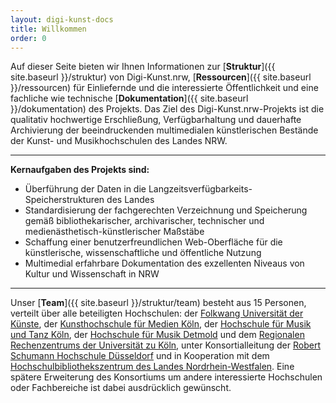 ```yaml
---
layout: digi-kunst-docs
title: Willkommen
order: 0
---
```


Auf dieser Seite bieten wir Ihnen Informationen zur [**Struktur**]({{ site.baseurl }}/struktur) von Digi-Kunst.nrw, [**Ressourcen**]({{ site.baseurl }}/ressourcen) für Einliefernde und die interessierte Öffentlichkeit und eine fachliche wie technische [**Dokumentation**]({{ site.baseurl }}/dokumentation) des Projekts. Das Ziel des Digi-Kunst.nrw-Projekts ist die qualitativ hochwertige Erschließung, Verfügbarhaltung und dauerhafte Archivierung der beeindruckenden multimedialen künstlerischen Bestände der Kunst- und Musikhochschulen des Landes NRW.

----

**Kernaufgaben des Projekts sind:**

* Überführung der Daten in die Langzeitsverfügbarkeits-Speicherstrukturen des Landes
* Standardisierung der fachgerechten Verzeichnung und Speicherung gemäß bibliothekarischer, archivarischer, technischer und medienästhetisch-künstlerischer Maßstäbe
* Schaffung einer benutzerfreundlichen Web-Oberfläche für die künstlerische, wissenschaftliche und öffentliche Nutzung
* Multimedial erfahrbare Dokumentation des exzellenten Niveaus von Kultur und Wissenschaft in NRW

----

Unser [**Team**]({{ site.baseurl }}/struktur/team) besteht aus 15 Personen, verteilt über alle beteiligten Hochschulen: der [Folkwang Universität der Künste](https://www.folkwang-uni.de/home), der [Kunsthochschule für Medien Köln](https://www.khm.de/), der [Hochschule für Musik und Tanz Köln](https://www.hfmt-koeln.de/), der [Hochschule für Musik Detmold](https://www.hfm-detmold.de/) und dem [Regionalen Rechenzentrums der Universität zu Köln](https://rrzk.uni-koeln.de/), unter Konsortialleitung der [Robert Schumann Hochschule Düsseldorf](https://www.rsh-duesseldorf.de/) und in Kooperation mit dem [Hochschulbibliothekszentrum des Landes Nordrhein-Westfalen](https://www.hbz-nrw.de/). Eine spätere Erweiterung des Konsortiums um andere interessierte Hochschulen oder Fachbereiche ist dabei ausdrücklich gewünscht.